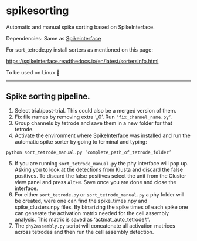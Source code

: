 # spikesorting
Automatic and manual spike sorting based on SpikeInterface.

Dependencies: Same as [Spikeinterface](https://github.com/SpikeInterface/spiketutorials/tree/master/NWB_Developer_Breakout_Session_Sep2020)

For sort_tetrode.py install sorters as mentioned on this page:

https://spikeinterface.readthedocs.io/en/latest/sortersinfo.html

To be used on Linux :penguin:

-----------------------
## Spike sorting pipeline.

1.	Select trial/post-trial. This could also be a merged version of them.
2.	Fix file names by removing extra ‘_0’.  Run `‘fix_channel_name.py’`.
3.	Group channels by tetrode and save them in a new folder for that tetrode.
4.	Activate the environment where SpikeInterface was installed and run the automatic spike sorter by going to terminal and typing:
```
python sort_tetrode_manual.py ‘complete_path_of_tetrode_folder’
```
5.	If you are running `sort_tetrode_manual.py` the phy interface will pop up. Asking you to look at the detections from Klusta and discard the false positives. To discard the false positives select the unit from the Cluster view panel and press `Alt+N`. Save once you are done and close the interface.
6.	For either `sort_tetrode.py` or `sort_tetrode_manual.py` a phy folder will be created, were one can find the spike_times.npy and spike_clusters.npy files. By binarizing the spike times of each spike one can generate the activation matrix needed for the cell assembly analysis. This matrix is saved as ‘actmat_auto_tetrode#’.
7.	The `phy2assembly.py` script will concatenate all activation matrices across tetrodes and then run the cell assembly detection.
